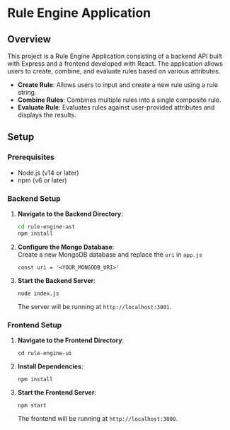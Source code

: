 # Rule Engine Application

## Overview

This project is a Rule Engine Application consisting of a backend API built with Express and a frontend developed with React. The application allows users to create, combine, and evaluate rules based on various attributes.

- **Create Rule**: Allows users to input and create a new rule using a rule string.
- **Combine Rules**: Combines multiple rules into a single composite rule.
- **Evaluate Rule**: Evaluates rules against user-provided attributes and displays the results.

## Setup

### Prerequisites

- Node.js (v14 or later)
- npm (v6 or later)

### Backend Setup

1. **Navigate to the Backend Directory**:

   ```bash
   cd rule-engine-ast
   npm install
   ```

2. **Configure the Mongo Database**:\
  Create a new MongoDB database and replace the `uri` in `app.js`

    ```
    const uri = '<YOUR_MONGODB_URI>'
    ```

3. **Start the Backend Server**:

   ```
   node index.js
   ```

   The server will be running at `http://localhost:3001`.

### Frontend Setup

1. **Navigate to the Frontend Directory**:

    ```
    cd rule-engine-ui
    ```

2. **Install Dependencies**:

    ```
    npm install
    ```

3. **Start the Frontend Server**:

    ```
    npm start
    ```

    The frontend will be running at `http://localhost:3000`.


